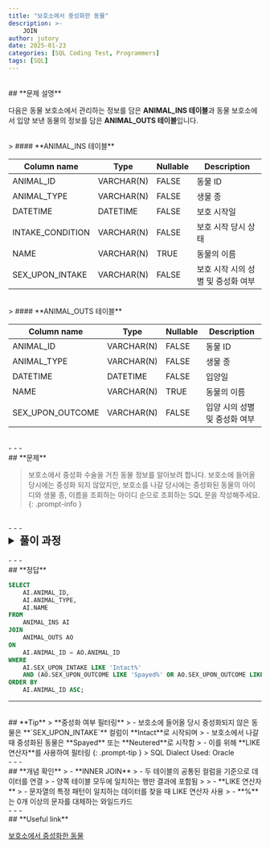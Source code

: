 ```yaml
---
title: "보호소에서 중성화한 동물"
description: >-  
    JOIN
author: jutory
date: 2025-01-23
categories: [SQL Coding Test, Programmers]  
tags: [SQL]  
---
```

<br>
## **문제 설명**

다음은 동물 보호소에서 관리하는 정보를 담은 **ANIMAL_INS 테이블**과 동물 보호소에서 입양 보낸 동물의 정보를 담은 **ANIMAL_OUTS 테이블**입니다.

<br>
> #### **ANIMAL_INS 테이블**

| Column name      | Type         | Nullable | Description                 |
|------------------|--------------|----------|-----------------------------|
| ANIMAL_ID        | VARCHAR(N)   | FALSE    | 동물 ID                     |
| ANIMAL_TYPE      | VARCHAR(N)   | FALSE    | 생물 종                     |
| DATETIME         | DATETIME     | FALSE    | 보호 시작일                 |
| INTAKE_CONDITION | VARCHAR(N)   | FALSE    | 보호 시작 당시 상태         |
| NAME             | VARCHAR(N)   | TRUE     | 동물의 이름                 |
| SEX_UPON_INTAKE  | VARCHAR(N)   | FALSE    | 보호 시작 시의 성별 및 중성화 여부 |

<br>
> #### **ANIMAL_OUTS 테이블**

| Column name      | Type         | Nullable | Description                 |
|------------------|--------------|----------|-----------------------------|
| ANIMAL_ID        | VARCHAR(N)   | FALSE    | 동물 ID                     |
| ANIMAL_TYPE      | VARCHAR(N)   | FALSE    | 생물 종                     |
| DATETIME         | DATETIME     | FALSE    | 입양일                      |
| NAME             | VARCHAR(N)   | TRUE     | 동물의 이름                 |
| SEX_UPON_OUTCOME | VARCHAR(N)   | FALSE    | 입양 시의 성별 및 중성화 여부 |

<br>
- - -
<br>
## **문제**

> 보호소에서 중성화 수술을 거친 동물 정보를 알아보려 합니다. 보호소에 들어올 당시에는 중성화 되지 않았지만, 보호소를 나갈 당시에는 중성화된 동물의 아이디와 생물 종, 이름을 조회하는 아이디 순으로 조회하는 SQL 문을 작성해주세요.
{: .prompt-info }

<br>
- - -
<br>
<details>
  <summary style="font-size: 1.5em; font-weight: bold;">풀이 과정</summary>
<div markdown="1">
1. **조건 확인**  
   - **입양되지 못한 동물**만 찾기 위해 **`ANIMAL_OUTS`에 해당 동물의 기록이 없는 경우**를 필터링해야 함
   - **Intact**는 중성화되지 않은 상태를 의미함
   - 보호소에서 나갈 당시 **`SEX_UPON_OUTCOME`**이 **`Spayed`** 또는 **`Neutered`**로 시작함
   - **Spayed**는 암컷 중성화, **Neutered**는 수컷 중성화를 의미함

2. **테이블 결합 (JOIN)**  
   - 두 테이블을 **`ANIMAL_ID`**를 기준으로 **INNER JOIN**
   - **INNER JOIN** 사용 이유 : 입양 기록이 있는 동물만 조회하면 되기 때문

3. **조건 필터링**  
   - **`SEX_UPON_INTAKE` LIKE 'Intact%'** 사용해서 **보호소에 들어올 당시 중성화되지 않은 동물만**을 필터링
   - **`SEX_UPON_OUTCOME` LIKE 'Spayed%'** OR **`SEX_UPON_OUTCOME` LIKE 'Neutered%'`**사용해서 **보호소에서 나갈 때 중성화된 동물만**을 필터링

4. **결과 정렬**  
   - 정렬 기준에 따라 **ORDER BY**로 결과 정렬
     - **ORDER BY `ANIMAL_ID` ASC**로 동물의 ID 기준으로 오름차순 정렬

5. **최종 출력**  
   - SELECT 절에서 **동물의 ID(`ANIMAL_ID`)**, **생물 종(`ANIMAL_TYPE`)**, **이름(`NAME`)** 출력

* **_교훈_**  
   - WHERE AND 조건에 괄호로 잘 묶어라..

</div>
</details>

<br>
- - -
<br>
## **정답**

```sql
SELECT 
    AI.ANIMAL_ID, 
    AI.ANIMAL_TYPE, 
    AI.NAME
FROM 
    ANIMAL_INS AI
JOIN 
    ANIMAL_OUTS AO 
ON 
    AI.ANIMAL_ID = AO.ANIMAL_ID
WHERE 
    AI.SEX_UPON_INTAKE LIKE 'Intact%' 
    AND (AO.SEX_UPON_OUTCOME LIKE 'Spayed%' OR AO.SEX_UPON_OUTCOME LIKE 'Neutered%')
ORDER BY 
    AI.ANIMAL_ID ASC;
```

- - -
<br>
## **Tip**
> **중성화 여부 필터링**  
>    - 보호소에 들어올 당시 중성화되지 않은 동물은 **`SEX_UPON_INTAKE`** 컬럼이 **Intact**로 시작되며
>    - 보호소에서 나갈 때 중성화된 동물은 **Spayed** 또는 **Neutered**로 시작함
>    - 이를 위해 **LIKE 연산자**를 사용하여 필터링
{: .prompt-tip }
> SQL Dialect Used: Oracle

<br>
- - -
<br>
## **개념 확인**
> - **INNER JOIN**
>    - 두 테이블의 공통된 컬럼을 기준으로 데이터를 연결
>    - 양쪽 테이블 모두에 일치하는 행만 결과에 포함됨
>
> - **LIKE 연산자**
>    - 문자열의 특정 패턴이 일치하는 데이터를 찾을 때 LIKE 연산자 사용
>    - **%**는 0개 이상의 문자를 대체하는 와일드카드

<br>
- - -
<br>
## **Useful link**

[보호소에서 중성화한 동물](https://school.programmers.co.kr/learn/courses/30/lessons/59045)